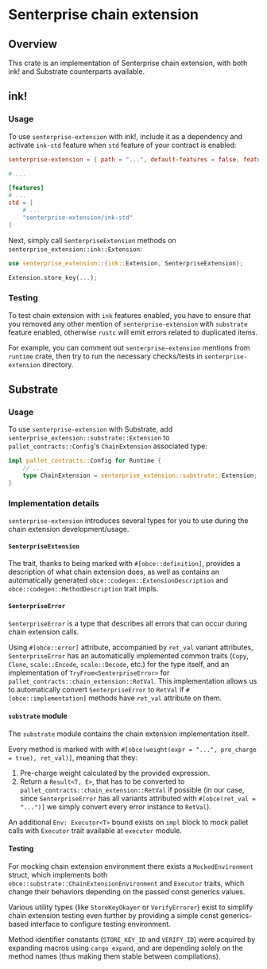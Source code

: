 # Senterprise chain extension

## Overview

This crate is an implementation of Senterprise chain extension, with both ink! and Substrate counterparts available.

## ink!

### Usage

To use `senterprise-extension` with ink!, include it as a dependency and activate `ink-std` 
feature when `std` feature of your contract is enabled:

```toml
senterprise-extension = { path = "...", default-features = false, features = ["ink"] }

# ...

[features]
# ...
std = [
    # ...
    "senterprise-extension/ink-std"
]
```

Next, simply call `SenterpriseExtension` methods on `senterprise_extension::ink::Extension`:

```rust
use senterprise_extension::{ink::Extension, SenterpriseExtension};

Extension.store_key(...);
```

### Testing

To test chain extension with `ink` features enabled, you have to ensure that you removed any other mention of `senterprise-extension`
with `substrate` feature enabled, otherwise `rustc` will emit errors related to duplicated items.

For example, you can comment out `senterprise-extension` mentions from `runtime` crate, then try to run
the necessary checks/tests in `senterprise-extension` directory.

## Substrate

### Usage

To use `senterprise-extension` with Substrate, add `senterprise_extension::substrate::Extension` to `pallet_contracts::Config`'s `ChainExtension` associated type:

```rust
impl pallet_contracts::Config for Runtime {
    // ...
    type ChainExtension = senterprise_extension::substrate::Extension;
}
```

### Implementation details

`senterprise-extension` introduces several types for you to use during the
chain extension development/usage.

#### `SenterpriseExtension`

The trait, thanks to being marked with `#[obce::definition]`, provides a description
of what chain extension does, as well as contains an automatically generated `obce::codegen::ExtensionDescription`
and `obce::codegen::MethodDescription` trait impls.

#### `SenterpriseError`

`SenterpriseError` is a type that describes all errors that can occur during chain extension calls.

Using `#[obce::error]` attribute, accompanied by `ret_val` variant attributes,
`SenterpriseError` has an automatically implemented common traits (`Copy`, `Clone`, `scale::Encode`, `scale::Decode`, etc.) for the type itself, and an implementation of `TryFrom<SenterpriseError>` for `pallet_contracts::chain_extension::RetVal`. This implementation allows us to automatically convert `SenterpriseError` to `RetVal` if `#[obce::implementation]` methods have `ret_val` attribute on them.

#### `substrate` module

The `substrate` module contains the chain extension implementation itself.

Every method is marked with with `#[obce(weight(expr = "...", pre_charge = true), ret_val)]`,
meaning that they:

1. Pre-charge weight calculated by the provided expression.
2. Return a `Result<T, E>`, that has to be converted to `pallet_contracts::chain_extension::RetVal` if possible (in our case, since `SenterpriseError` has all variants attributed with `#[obce(ret_val = "...")]` we simply convert every error instance to `RetVal`).

An additional `Env: Executor<T>` bound exists on `impl` block to mock pallet calls
with `Executor` trait available at `executor` module.

#### Testing

For mocking chain extension environment there exists a `MockedEnvironment` struct, which
implements both `obce::substrate::ChainExtensionEnvironment` and `Executor` traits,
which change their behaviors depending on the passed const generics values.

Various utility types (like `StoreKeyOkayer` or `VerifyErrorer`) exist to simplify
chain extension testing even further by providing a simple const generics-based interface to
configure testing environment.

Method identifier constants (`STORE_KEY_ID` and `VERIFY_ID`) were acquired by expanding
macros using `cargo expand`, and are depending solely on the method names (thus making them stable between compilations).
